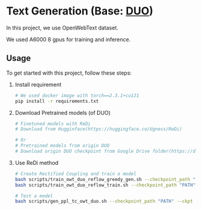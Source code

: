 # Text Generation (Base: [DUO](https://github.com/s-sahoo/duo))

In this project, we use OpenWebText dataset.

We used A6000 8 gpus for training and inference.

## Usage

To get started with this project, follow these steps:

1. Install requirement

    ```bash
    # We used docker image with torch==2.3.1+cu121
    pip install -r requirements.txt
    ```

2. Download Pretrained models (of DUO)
    ```bash
    # Finetuned models with ReDi
    # Download from Hugginface(https://huggingface.co/Ugness/ReDi)

    # Or
    # Pretrained models from origin DUO
    # Download origin DUO checkpoint from Google Drive folder(https://drive.google.com/drive/folders/1JpqFM8XRvifwIkjWPfMyuDvu41r1yk0t?usp=share_link).
    ```

3. Use ReDi method
    ```bash
    # Create Rectified Coupling and train a model
    bash scripts/train_owt_duo_reflow_greedy_gen.sh --checkpoint_path "PATH" --ckpt "ReDi1"
    bash scripts/train_owt_duo_reflow_train.sh --checkpoint_path "PATH" --ckpt "ReDi1"

    # Test a model
    bash scripts/gen_ppl_tc_owt_duo.sh --checkpoint_path "PATH" --ckpt "ReDi1" --steps 32
    ```
